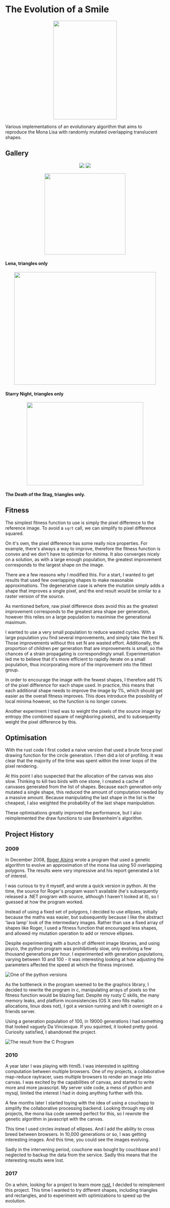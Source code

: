 # The Evolution of a Smile
<p align="center">
  <img width="200" height="311" src="./images/lisa-anim.gif">
</p>

Various implementations of an evolutionary algorithm that aims to
reproduce the Mona Lisa with randomly mutated overlapping translucent shapes.

## Gallery

<p align="center">
  <img src="./images/36m.svg">
  <img src="./images/11m-triangles-small.svg">
</p>

<p align="center">
  <img width="256" height="256" src="./images/26m-lena-tri.svg">
  <h4>Lena, triangles only</h4>
</p>

<p align="center">
  <img width="448" height="355" src="./images/36m-starry-night.svg">
  <h4>Starry Night, triangles only</h4>
</p>

<p align="center">
  <img width="368" height="262" src="./images/18m-stag.svg">
  <h4>The Death of the Stag, triangles only.</h4>
</p>

## Fitness

The simplest fitness function to use is simply the pixel difference to the
reference image. To avoid a `sqrt` call, we can simplify to pixel difference
squared.

On it's own, the pixel difference has some really nice properties. For example,
there's always a way to improve, therefore the fitness function is convex and we
don't have to optimize for minima. It also converges nicely on a solution, as
with a large enough population, the greatest improvement corresponds to the
largest shape on the image.

There are a few reasons why I modified this. For a start, I wanted to get
results that used few overlapping shapes to make reasonable approximations. The
degenerative case is where the mutation simply adds a shape that improves a
single pixel, and the end result would be similar to a raster version of the
source.

As mentioned before, raw pixel difference does avoid this as the greatest
improvement corresponds to the greatest area shape per generation, however this
relies on a large population to maximise the generational maximum.

I wanted to use a very small population to reduce wasted cycles. With a large
population you find several improvements, and simply take the best N. Those
improvements without this set N are wasted effort. Additionally, the proportion
of children per generation that are improvements is small, so the chances of a
strain propagating is correspondingly small. Experimentation led me to believe
that it's more efficient to rapidly iterate on a small population, thus
incorporating more of the improvement into the fittest group.

In order to encourage the image with the fewest shapes, I therefore add 1% of
the pixel difference for each shape used. In practice, this means that each
additional shape needs to improve the image by 1%, which should get easier as
the overall fitness improves. This does introduce the possibility of local
minima however, so the function is no longer convex.

Another experiment I tried was to weight the pixels of the source image by
entropy (the combined square of neighboring pixels), and to subsequently weight 
the pixel difference by this.

## Optimisation

With the rust code I first coded a naive version that used a brute force pixel
drawing function for the circle generation. I then did a lot of profiling. It
was clear that the majority of the time was spent within the inner loops of the
pixel rendering.

At this point I also suspected that the allocation of the canvas was also slow.
Thinking to kill two birds with one stone, I created a cache of canvases
generated from the list of shapes. Because each generation only mutated a single
shape, this reduced the amount of computation needed by a massive amount.
Because manipulating the last shape in the list is the cheapest, I also weighted
the probability of the last shape manipulation.

These optimisations greatly improved the performance, but I also reimplemented
the draw functions to use Bresenheim's algorithm. 

## Project History

### 2009
In December 2008, [Roger Alsing](http://rogeralsing.com/2008/12/07/genetic-programming-evolution-of-mona-lisa/)
wrote a program that used a genetic algorithm to evolve an approximation of the
mona lisa using 50 overlapping polygons. The results were very impressive and
his report generated a lot of interest.

I was curious to try it myself, and wrote a quick version in python. At the
time, the source for Roger's program wasn't available (he's subsequently
released a .NET program with source, although I haven't looked at it), so I
guessed at how the program worked.

Instead of using a fixed set of polygons, I decided to use ellipses, initially
because the maths was easier, but subsequently because I like the abstract 'lava
lamp' look of the intermediary images. Rather than use a fixed array of shapes
like Roger, I used a fitness function that encouraged less shapes, and allowed
my mutation operation to add or remove ellipses.

Despite experimenting with a bunch of different image libraries, and using
psyco, the python program was prohibitively slow, only evolving a few thousand
generations per hour. I experimented with generation populations, varying
between 10 and 100 - it was interesting looking at how adjusting the parameters
affected the speed at which the fitness improved.

![One of the python versions](./images/mutation-64225.jpg)

As the bottleneck in the program seemed to be the graphics library, I decided to
rewrite the program in c, manipulating arrays of pixels so the fitness
function would be blazing fast. Despite my rusty C skills, the many memory
leaks, and platform inconsistencies (OS X zero fills malloc allocations, linux
does not), I got a version running and left it overnight on a friends server.

Using a generation population of 100, in 19000 generations I had something that
looked vaguely Da Vinciesque. If you squinted, it looked pretty good. Curiosity
satisfied, I abandoned the project.

![The result from the C Program](./images/19690.png)


### 2010
A year later I was playing with html5. I was interested in splitting computation
between multiple browsers. One of my projects, a collaborative map-reduce
raytracer, uses multiple browsers to render an image into canvas. I was excited by
the capabilities of canvas, and started to write more and more javascript. My
server side code, a mess of python and mysql, limited the interest I had in
doing anything further with this.

A few months later I started toying with the idea of using a couchapp to simplify
the collaborative processing backend. Looking through my old projects, the mona
lisa code seemed perfect for this, so I rewrote the genetic algorithm in
javascript with the canvas.

This time I used circles instead of ellipses. And I add the ability to cross
breed between browsers. In 10,000 generations or so, I was getting interesting
images. And this time, you could see the images evolving.

Sadly in the intervening period, couchone was bought by couchbase and I
neglected to backup the data from the service. Sadly this means that the
interesting results were lost.

### 2017

On a whim, looking for a project to learn more [rust](rust-lang.org), I decided
to reimplement this project. This time I wanted to try different shapes,
including triangles and rectangles, and to experiment with optimizations to
speed up the evolution.





